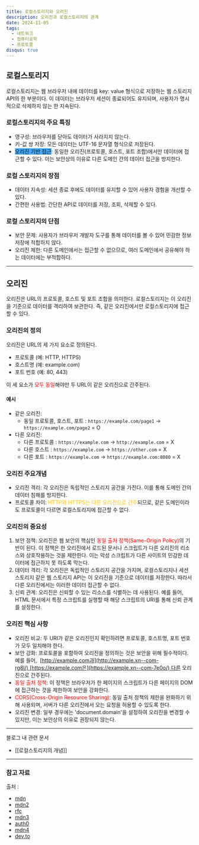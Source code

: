 ```yaml
---
title: 로컬스토리지와 오리진
description: 오리진과 로컬스토리지의 관계
date: 2024-11-05
tags:
  - 네트워크
  - 컴퓨터공학
  - 프로토콜
disqus: true
---
```

## 로컬스토리지

로컬스토리지는 웹 브라우저 내에 데이터를 key: value 형식으로 저장하는 웹 스토리지 API의 한 부분이다. 이 데이터는 브라우저 세션이 종료되어도 유지되며, 사용자가 명시적으로 삭제하지 않는 한 지속된다.

### 로컬스토리지의 주요 특징
- 영구성: 브라우저를 닫아도 데이터가 사라지지 않는다.
- 키-값 쌍 저장: 모든 데이터는 UTF-16 문자열 형식으로 저장된다.
- <span style="background:#40a9ff">오리진 기반 접근</span>: 동일한 오리진(프로토콜, 호스트, 포트 조합)에서만 데이터에 접근할 수 있다. 이는 보안상의 이유로 다른 도메인 간의 데이터 접근을 방지한다.
### 로컬 스토리지의 장점
- 데이터 지속성: 세션 종료 후에도 데이터를 유지할 수 있어 사용자 경험을 개선할 수 있다.
- 간편한 사용법: 간단한 API로 데이터를 저장, 조회, 삭제할 수 있다.
### 로컬 스토리지의 단점
- 보안 문제: 사용자가 브라우저 개발자 도구를 통해 데이터를 볼 수 있어 민감한 정보 저장에 적합하지 않다.
- 오리진 제한: 다른 도메인에서는 접근할 수 없으므로, 여러 도메인에서 공유해야 하는 데이터에는 부적합하다.

---

## 오리진

오리진은 URL의 프로토콜, 호스트 및 포트 조합을 의미한다. 로컬스토리지는 이 오리진을 기준으로 데이터를 격리하여 보관한다. 즉, 같은 오리진에서만 로컬스토리지에 접근할 수 있다.

### 오리진의 정의
오리진은 URL의 세 가지 요소로 정의된다.

- 프로토콜 (예: HTTP, HTTPS)
- 호스트명 (예: example.com)
- 포트 번호 (예: 80, 443)

이 세 요소가 <span style="color:rgb(255, 0, 0)">모두 동일</span>해야만 두 URL이 같은 오리진으로 간주된다.

#### 예시
- 같은 오리진:
	- 동일 프로토콜, 호스트, 포트 :  `https://example.com/page1` → `https://example.com/page2` = O
- 다른 오리진:
	- 다른 프로토콜 : `https://example.com` → `http://example.com` = X
	- 다른 호스트 : `https://example.com` → `https://other.com` = X
	- 다른 포트 : `https://example.com` → `https://example.com:8080` = X


### 오리진 주요개념
- 오리진 격리: 각 오리진은 독립적인 스토리지 공간을 가진다. 이를 통해 도메인 간의 데이터 침해를 방지한다.
- 프로토콜 차이: <span style="color:rgb(255, 192, 0)">HTTP와 HTTPS는 다른 오리진으로 간주</span>되므로, 같은 도메인이라도 프로토콜이 다르면 로컬스토리지에 접근할 수 없다.

### 오리진의 중요성
1. 보안 정책: 오리진은 웹 보안의 핵심인 <span style="color:rgb(255, 0, 0)">동일 출처 정책(Same-Origin Policy)</span>의 기반이 된다. 이 정책은 한 오리진에서 로드된 문서나 스크립트가 다른 오리진의 리소스와 상호작용하는 것을 제한한다. 이는 악성 스크립트가 다른 사이트의 민감한 데이터에 접근하지 못 하도록 막는다.
2. 데이터 격리: 각 오리진은 독립적인 스토리지 공간을 가지며, 로컬스토리지나 세션스토리지 같은 웹 스토리지 API는 이 오리진을 기준으로 데이터를 저장한다. 따라서 다른 오리진에서는 이러한 데이터 접근할 수 없다.
3. 신뢰 관계: 오리진은 신뢰할 수 있는 리소스를 식별하는 데 사용된다. 예를 들어, HTML 문서에서 특정 스크립트를 실행할 때 해당 스크립트의 URI를 통해 신뢰 관계를 설정한다.

### 오리진 핵심 사항
- 오리진 비교: 두 URI가 같은 오리진인지 확인하려면 프로토콜, 호스트명, 포트 번호가 모두 일치해야 한다.
- 보안 강화: 프로토콜을 포함하여 오리진을 정의하는 것은 보안을 위해 필수적이다. 예를 들어,  [http://example.com과](http://example.xn--com-rg8l/) [https://example.com은](https://example.xn--com-7e0o/) 다른 오리진으로 간주된다.
- <span style="color:rgb(255, 0, 0)">동일 출처 정책</span>: 이 정책은 브라우저가 한 페이지의 스크립트가 다른 페이지의 DOM에 접근하는 것을 제한하여 보안을 강화한다.
- <span style="color:rgb(255, 0, 0)">CORS(Cross-Origin Resource Sharing)</span>: 동일 출처 정책의 제한을 완화하기 위해 사용되며, 서버가 다른 오리진에서 오는 요청을 허용할 수 있도록 한다.
- 오리진 변경: 일부 경우에는 'document.domain'을 설정하여 오리진을 변경할 수 있지만, 이는 보안상의 이유로 권장되지 않는다.

---

블로그 내 관련 문서
- [[로컬스토리지의 개념]]

---
### 참고 자료
출처 :
- <a href="https://developer.mozilla.org/en-US/docs/Web/API/Window/localStorage" target="_blank">mdn</a>
- <a href="https://developer.mozilla.org/en-US/docs/Web/API/Web_Storage_API" target="_blank">mdn2</a>
- <a href="https://www.rfc-editor.org/rfc/rfc6454" target="_blank">rfc</a>
- <a href="https://developer.mozilla.org/en-US/docs/Glossary/Origin" target="_blank">mdn3</a>
- <a href="https://auth0.com/blog/secure-browser-storage-the-facts/" target="_blank">auth0</a>
- <a href="https://developer.mozilla.org/en-US/docs/Web/Security/Same-origin_policy?li_fat_id=bf90e1c3-40c1-4dfd-9935-d72f26d934c2" target="_blank">mdn4</a>
- <a href="https://dev.to/luwadev/handling-browser-storage-cookies-local-storage-session-storage-33h9" target="_blank">dev.to</a>